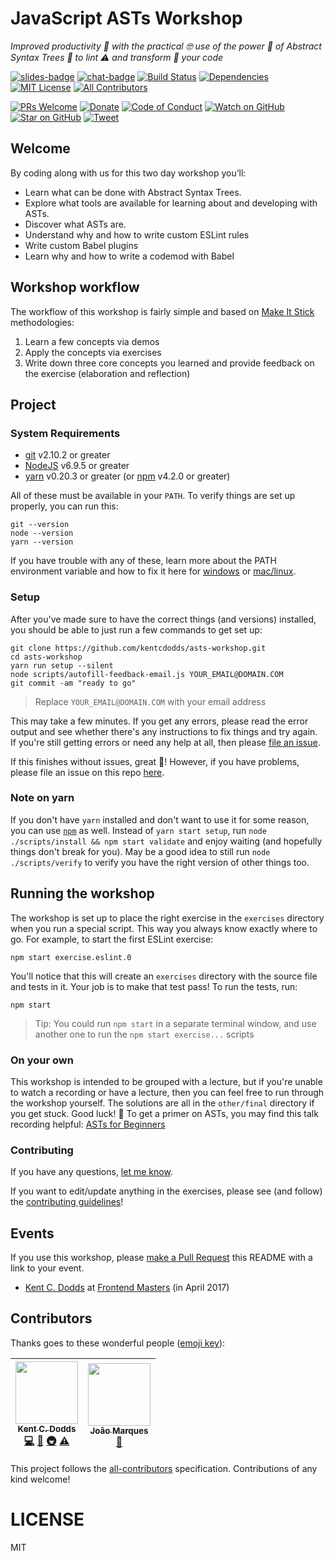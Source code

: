 # JavaScript ASTs Workshop

_Improved productivity 💯 with the practical 🤓 use of the power 💪 of Abstract
Syntax Trees 🌳 to lint ⚠️ and transform 🔀 your code_

[![slides-badge][slides-badge]][slides]
[![chat-badge][chat-badge]][chat]
[![Build Status][build-badge]][build]
[![Dependencies][dependencyci-badge]][dependencyci]
[![MIT License][license-badge]][LICENSE]
[![All Contributors](https://img.shields.io/badge/all_contributors-2-orange.svg?style=flat-square)](#contributors)

[![PRs Welcome][prs-badge]][prs]
[![Donate][donate-badge]][donate]
[![Code of Conduct][coc-badge]][coc]
[![Watch on GitHub][github-watch-badge]][github-watch]
[![Star on GitHub][github-star-badge]][github-star]
[![Tweet][twitter-badge]][twitter]

## Welcome

By coding along with us for this two day workshop you’ll:

- Learn what can be done with Abstract Syntax Trees.
- Explore what tools are available for learning about and developing with ASTs.
- Discover what ASTs are.
- Understand why and how to write custom ESLint rules
- Write custom Babel plugins
- Learn why and how to write a codemod with Babel

## Workshop workflow

The workflow of this workshop is fairly simple and based on
[Make It Stick][makeitstick] methodologies:

1. Learn a few concepts via demos
2. Apply the concepts via exercises
3. Write down three core concepts you learned and provide feedback on the
   exercise (elaboration and reflection)

## Project

### System Requirements

- [git][git] v2.10.2 or greater
- [NodeJS][node] v6.9.5 or greater
- [yarn][yarn] v0.20.3 or greater (or [npm][npm] v4.2.0 or greater)

All of these must be available in your `PATH`. To verify things are set up
properly, you can run this:

```
git --version
node --version
yarn --version
```

If you have trouble with any of these, learn more about the PATH environment variable and how to fix it here for
[windows][win-path] or [mac/linux][mac-path].

### Setup

After you've made sure to have the correct things (and versions) installed, you should be able to just run a few
commands to get set up:

```
git clone https://github.com/kentcdodds/asts-workshop.git
cd asts-workshop
yarn run setup --silent
node scripts/autofill-feedback-email.js YOUR_EMAIL@DOMAIN.COM
git commit -am "ready to go"
```

> Replace `YOUR_EMAIL@DOMAIN.COM` with your email address

This may take a few minutes. If you get any errors, please read the error output
and see whether there's any instructions to fix things and try again. If you're
still getting errors or need any help at all, then please
[file an issue][issue].

If this finishes without issues, great 👏! However, if you have problems, please
file an issue on this repo [here][setup-issue].

### Note on yarn

If you don't have `yarn` installed and don't want to use it for some reason, you
can use [`npm`][npm] as well. Instead of `yarn start setup`, run
`node ./scripts/install && npm start validate` and enjoy waiting (and hopefully
things don't break for you). May be a good idea to still run
`node ./scripts/verify` to verify you have the right version of other things
too.

## Running the workshop

The workshop is set up to place the right exercise in the `exercises` directory
when you run a special script. This way you always know exactly where to go.
For example, to start the first ESLint exercise:

```
npm start exercise.eslint.0
```

You'll notice that this will create an `exercises` directory with the source
file and tests in it. Your job is to make that test pass! To run the tests, run:

```
npm start
```

> Tip: You could run `npm start` in a separate terminal window, and use another
> one to run the `npm start exercise...` scripts

### On your own

This workshop is intended to be grouped with a lecture, but if you're unable
to watch a recording or have a lecture, then you can feel free to run through
the workshop yourself. The solutions are all in the `other/final` directory
if you get stuck. Good luck! 🎉 To get a primer on ASTs, you may find this
talk recording helpful: [ASTs for Beginners](https://youtu.be/CFQBHy8RCpg)

### Contributing

If you have any questions, [let me know][issue].

If you want to edit/update anything in the exercises, please see (and follow)
the [contributing guidelines][contributing]!

## Events

If you use this workshop, please [make a Pull Request][makepr] this README with
a link to your event.

- [Kent C. Dodds][twitter-kentcdodds] at [Frontend Masters][fem] (in April 2017)

## Contributors

Thanks goes to these wonderful people ([emoji key](https://github.com/kentcdodds/all-contributors#emoji-key)):

<!-- ALL-CONTRIBUTORS-LIST:START - Do not remove or modify this section -->
| [<img src="https://avatars.githubusercontent.com/u/1500684?v=3" width="100px;"/><br /><sub>Kent C. Dodds</sub>](https://kentcdodds.com)<br />[💻](https://github.com/kentcdodds/asts-workshop/commits?author=kentcdodds "Code") [📖](https://github.com/kentcdodds/asts-workshop/commits?author=kentcdodds "Documentation") [🚇](#infra-kentcdodds "Infrastructure (Hosting, Build-Tools, etc)") [⚠️](https://github.com/kentcdodds/asts-workshop/commits?author=kentcdodds "Tests") | [<img src="https://avatars3.githubusercontent.com/u/15315098?v=3" width="100px;"/><br /><sub>João Marques</sub>](https://github.com/tigermarques)<br />[🐛](https://github.com/kentcdodds/asts-workshop/issues?q=author%3Atigermarques "Bug reports") |
| :---: | :---: |
<!-- ALL-CONTRIBUTORS-LIST:END -->

This project follows the [all-contributors](https://github.com/kentcdodds/all-contributors) specification. Contributions of any kind welcome!

# LICENSE

MIT

[npm]: https://www.npmjs.com/
[yarn]: https://yarnpkg.com/
[node]: https://nodejs.org
[git]: https://git-scm.com/
[slides]: http://kcd.im/asts-workshop-slides
[slides-badge]: https://cdn.rawgit.com/kentcdodds/custom-badges/2/badges/slides.svg
[chat]: https://gitter.im/kentcdodds/asts-workshop
[chat-badge]: https://img.shields.io/gitter/room/nwjs/nw.js.svg?style=flat-square
[build-badge]: https://img.shields.io/travis/kentcdodds/asts-workshop.svg?style=flat-square
[build]: https://travis-ci.org/kentcdodds/asts-workshop
[dependencyci-badge]: https://dependencyci.com/github/kentcdodds/asts-workshop/badge?style=flat-square
[dependencyci]: https://dependencyci.com/github/kentcdodds/asts-workshop
[license-badge]: https://img.shields.io/badge/license-MIT%20License-blue.svg?style=flat-square
[license]: https://github.com/kentcdodds/asts-workshop/blob/master/other/LICENSE
[prs-badge]: https://img.shields.io/badge/PRs-welcome-brightgreen.svg?style=flat-square
[prs]: http://makeapullrequest.com
[donate-badge]: https://img.shields.io/badge/$-support-green.svg?style=flat-square
[donate]: http://kcd.im/donate
[coc-badge]: https://img.shields.io/badge/code%20of-conduct-ff69b4.svg?style=flat-square
[coc]: https://github.com/kentcdodds/asts-workshop/blob/master/other/CODE_OF_CONDUCT.md
[github-watch-badge]: https://img.shields.io/github/watchers/kentcdodds/asts-workshop.svg?style=social
[github-watch]: https://github.com/kentcdodds/asts-workshop/watchers
[github-star-badge]: https://img.shields.io/github/stars/kentcdodds/asts-workshop.svg?style=social
[github-star]: https://github.com/kentcdodds/asts-workshop/stargazers
[twitter]: https://twitter.com/intent/tweet?text=Check%20out%20asts-workshop%20by%20@kentcdodds%20https://github.com/kentcdodds/asts-workshop%20%F0%9F%91%8D
[twitter-badge]: https://img.shields.io/twitter/url/https/github.com/kentcdodds/asts-workshop.svg?style=social
[emojis]: https://github.com/kentcdodds/all-contributors#emoji-key
[all-contributors]: https://github.com/kentcdodds/all-contributors
[watch-mode]: https://egghead.io/lessons/javascript-use-jest-s-interactive-watch-mode?pl=testing-javascript-with-jest-a36c4074
[makeitstick]: http://makeitstick.net/
[win-path]: https://www.howtogeek.com/118594/how-to-edit-your-system-path-for-easy-command-line-access/
[mac-path]: http://stackoverflow.com/a/24322978/971592
[issue]: https://github.com/kentcdodds/asts-workshop/issues/new
[setup-issue]: https://github.com/kentcdodds/asts-workshop/issues/new?title=Issues%20Setting%20Up&body=Here%27s%20my%20node/yarn%20version%20and%20the%20output%20when%20I%20run%20the%20commands:
[makepr]: http://makeapullrequest.com
[twitter-kentcdodds]: https://twitter.com/kentcdodds
[fem]: https://frontendmasters.com/
[contributing]: https://github.com/kentcdodds/asts-workshop/blob/master/CONTRIBUTING.md
[nps]: https://npmjs.com/package/nps
